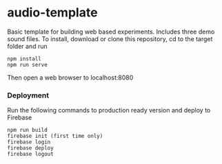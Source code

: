 # audio-template

Basic template for building web based experiments. Includes three demo sound files. To install, download or clone this repository, cd to the target folder and run

```
npm install
npm run serve
```

Then open a web browser to localhost:8080



### Deployment

Run the following commands to production ready version and deploy to Firebase
```
npm run build
firebase init (first time only)
firebase login
firebase deploy
firebase logout
```


